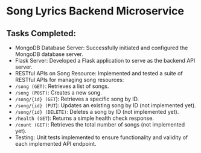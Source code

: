 # Song Lyrics Backend Microservice

## Tasks Completed:

- MongoDB Database Server: Successfully initiated and configured the MongoDB database server.
- Flask Server: Developed a Flask application to serve as the backend API server.
- RESTful APIs on Song Resource: Implemented and tested a suite of RESTful APIs for managing song resources:
- ```/song (GET)```: Retrieves a list of songs.
- ```/song (POST)```: Creates a new song.
- ```/song/{id} (GET```): Retrieves a specific song by ID.
- ```/song/{id} (PUT```): Updates an existing song by ID (not implemented yet).
- ```/song/{id} (DELETE)```: Deletes a song by ID (not implemented yet).
- ```/health (GET```): Returns a simple health check response.
- ```/count (GET)```: Retrieves the total number of songs (not implemented yet).
- Testing: Unit tests implemented to ensure functionality and validity of each implemented API endpoint.
